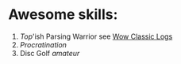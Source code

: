 # Awesome skills:
1. _*Top*_'ish Parsing Warrior see [Wow Classic Logs](https://classic.warcraftlogs.com/character/us/benediction/tertran)
2. *Procratination*
3. Disc Golf _amateur_ 
